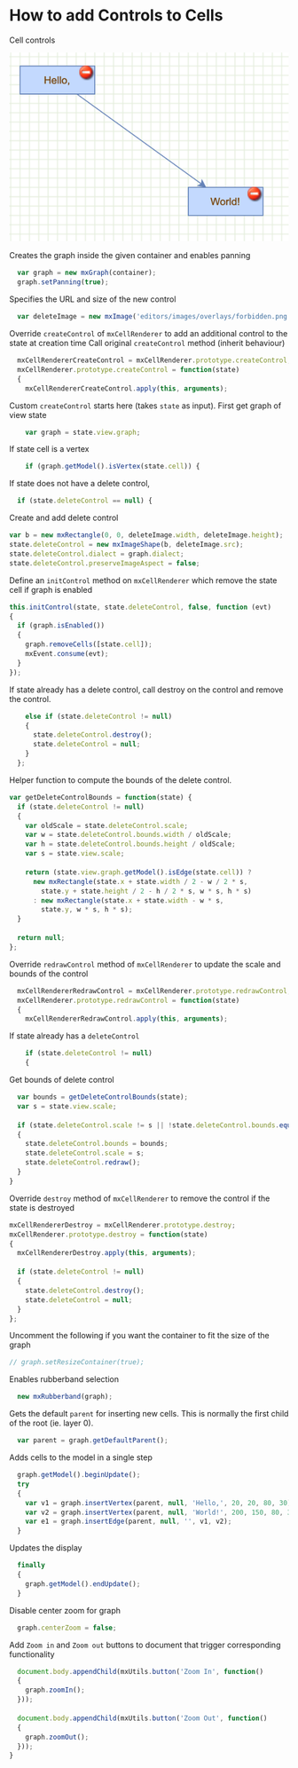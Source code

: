 # How to add Controls to Cells

Cell controls

![Cell controls](../images/examples/control.png "Cell controls")

Creates the graph inside the given container and enables panning

```js
  var graph = new mxGraph(container);
  graph.setPanning(true);
```

Specifies the URL and size of the new control

```js
  var deleteImage = new mxImage('editors/images/overlays/forbidden.png', 16, 16);
```

Override `createControl` of `mxCellRenderer` to add an additional control to the state at creation time
Call original `createControl` method (inherit behaviour)

```js
  mxCellRendererCreateControl = mxCellRenderer.prototype.createControl;
  mxCellRenderer.prototype.createControl = function(state)
  {
    mxCellRendererCreateControl.apply(this, arguments);
```

Custom `createControl` starts here (takes `state` as input). First get graph of view state

```js
    var graph = state.view.graph;
```

If state cell is a vertex

```js
    if (graph.getModel().isVertex(state.cell)) {
```

If state does not have a delete control, 

```js
  if (state.deleteControl == null) {
```  

Create and add delete control 

```js
var b = new mxRectangle(0, 0, deleteImage.width, deleteImage.height);
state.deleteControl = new mxImageShape(b, deleteImage.src);
state.deleteControl.dialect = graph.dialect;
state.deleteControl.preserveImageAspect = false;
```

Define an `initControl` method on `mxCellRenderer` which remove the state cell if graph is enabled

```js
this.initControl(state, state.deleteControl, false, function (evt)
{
  if (graph.isEnabled())
  {
    graph.removeCells([state.cell]);
    mxEvent.consume(evt);
  }
});
```

If state already has a delete control, call destroy on the control and remove the control.

```js
    else if (state.deleteControl != null)
    {
      state.deleteControl.destroy();
      state.deleteControl = null;
    }
  };
```

Helper function to compute the bounds of the delete control.

```js
var getDeleteControlBounds = function(state) {
  if (state.deleteControl != null)
  {
    var oldScale = state.deleteControl.scale;
    var w = state.deleteControl.bounds.width / oldScale;
    var h = state.deleteControl.bounds.height / oldScale;
    var s = state.view.scale;

    return (state.view.graph.getModel().isEdge(state.cell)) ? 
      new mxRectangle(state.x + state.width / 2 - w / 2 * s,
        state.y + state.height / 2 - h / 2 * s, w * s, h * s)
      : new mxRectangle(state.x + state.width - w * s,
        state.y, w * s, h * s);
  }
  
  return null;
};
```

Override `redrawControl` method of `mxCellRenderer` to update the scale and bounds of the control
  
```js
  mxCellRendererRedrawControl = mxCellRenderer.prototype.redrawControl;
  mxCellRenderer.prototype.redrawControl = function(state)
  {
    mxCellRendererRedrawControl.apply(this, arguments);
```

If state already has a `deleteControl`

```js
    if (state.deleteControl != null)
    {
```

Get bounds of delete control

```js
  var bounds = getDeleteControlBounds(state);
  var s = state.view.scale;

  if (state.deleteControl.scale != s || !state.deleteControl.bounds.equals(bounds))
  {
    state.deleteControl.bounds = bounds;
    state.deleteControl.scale = s;
    state.deleteControl.redraw();
  }
}
```
  
Override `destroy` method of `mxCellRenderer` to remove the control if the state is destroyed

```js
mxCellRendererDestroy = mxCellRenderer.prototype.destroy;
mxCellRenderer.prototype.destroy = function(state)
{
  mxCellRendererDestroy.apply(this, arguments);

  if (state.deleteControl != null)
  {
    state.deleteControl.destroy();
    state.deleteControl = null;
  }
};
```

Uncomment the following if you want the container to fit the size of the graph

```js
// graph.setResizeContainer(true);
```

Enables rubberband selection

```js
  new mxRubberband(graph);
```

Gets the default `parent` for inserting new cells. This is normally the first child of the root (ie. layer 0).

```js
  var parent = graph.getDefaultParent();
```

Adds cells to the model in a single step

```js
  graph.getModel().beginUpdate();
  try
  {
    var v1 = graph.insertVertex(parent, null, 'Hello,', 20, 20, 80, 30);
    var v2 = graph.insertVertex(parent, null, 'World!', 200, 150, 80, 30);
    var e1 = graph.insertEdge(parent, null, '', v1, v2);
  }
```

Updates the display

```js
  finally
  {
    graph.getModel().endUpdate();
  }
```

Disable center zoom for graph

```js
  graph.centerZoom = false;
```

Add `Zoom in` and `Zoom out` buttons to document that trigger corresponding functionality

```js
  document.body.appendChild(mxUtils.button('Zoom In', function()
  {
    graph.zoomIn();
  }));
  
  document.body.appendChild(mxUtils.button('Zoom Out', function()
  {
    graph.zoomOut();
  }));
}
```